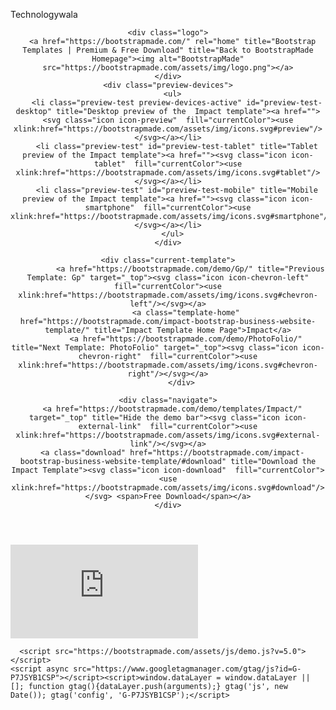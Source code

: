  Technologywala
 
<html>

<head>
  <meta charset="UTF-8">
  <meta name="viewport" content="width=device-width, initial-scale=1.0">
  <title>Impact Bootstrap Template Demo</title>
  <meta name="robots" content="noindex, nofollow">
    <link rel="stylesheet" href="https://bootstrapmade.com/assets/css/demo.css?v=5.0">
  </head>

<body>
  <header id="header">

    <div class="logo">
      <a href="https://bootstrapmade.com/" rel="home" title="Bootstrap Templates | Premium & Free Download" title="Back to BootstrapMade Homepage"><img alt="BootstrapMade" src="https://bootstrapmade.com/assets/img/logo.png"></a>
    </div>
    <div class="preview-devices">
      <ul>
        <li class="preview-test preview-devices-active" id="preview-test-desktop" title="Desktop preview of the  Impact template"><a href=""><svg class="icon icon-preview"  fill="currentColor"><use xlink:href="https://bootstrapmade.com/assets/img/icons.svg#preview"/></svg></a></li>
        <li class="preview-test" id="preview-test-tablet" title="Tablet preview of the Impact template"><a href=""><svg class="icon icon-tablet"  fill="currentColor"><use xlink:href="https://bootstrapmade.com/assets/img/icons.svg#tablet"/></svg></a></li>
        <li class="preview-test" id="preview-test-mobile" title="Mobile preview of the Impact template"><a href=""><svg class="icon icon-smartphone"  fill="currentColor"><use xlink:href="https://bootstrapmade.com/assets/img/icons.svg#smartphone"/></svg></a></li>
      </ul>
    </div>

    <div class="current-template">
              <a href="https://bootstrapmade.com/demo/Gp/" title="Previous Template: Gp" target="_top"><svg class="icon icon-chevron-left"  fill="currentColor"><use xlink:href="https://bootstrapmade.com/assets/img/icons.svg#chevron-left"/></svg></a>
            <a class="template-home" href="https://bootstrapmade.com/impact-bootstrap-business-website-template/" title="Impact Template Home Page">Impact</a>
            <a href="https://bootstrapmade.com/demo/PhotoFolio/" title="Next Template: PhotoFolio" target="_top"><svg class="icon icon-chevron-right"  fill="currentColor"><use xlink:href="https://bootstrapmade.com/assets/img/icons.svg#chevron-right"/></svg></a>
          </div>
    
    <div class="navigate">
      <a href="https://bootstrapmade.com/demo/templates/Impact/" target="_top" title="Hide the demo bar"><svg class="icon icon-external-link"  fill="currentColor"><use xlink:href="https://bootstrapmade.com/assets/img/icons.svg#external-link"/></svg></a>
      <a class="download" href="https://bootstrapmade.com/impact-bootstrap-business-website-template/#download" title="Download the Impact Template"><svg class="icon icon-download"  fill="currentColor"><use xlink:href="https://bootstrapmade.com/assets/img/icons.svg#download"/></svg> <span>Free Download</span></a>
    </div>

  </header>


  <div id="preview">
    <iframe id="preview-frame" class="preview-desktop" src="https://bootstrapmade.com/demo/templates/Impact/" frameborder="0"></iframe>
  </div>

      <script src="https://bootstrapmade.com/assets/js/demo.js?v=5.0"></script>
    <script async src="https://www.googletagmanager.com/gtag/js?id=G-P7JSYB1CSP"></script><script>window.dataLayer = window.dataLayer || []; function gtag(){dataLayer.push(arguments);} gtag('js', new Date()); gtag('config', 'G-P7JSYB1CSP');</script>
<script defer src="https://static.cloudflareinsights.com/beacon.min.js/v8b253dfea2ab4077af8c6f58422dfbfd1689876627854" integrity="sha512-bjgnUKX4azu3dLTVtie9u6TKqgx29RBwfj3QXYt5EKfWM/9hPSAI/4qcV5NACjwAo8UtTeWefx6Zq5PHcMm7Tg==" data-cf-beacon='{"rayId":"7f259d834c3f3e2e","token":"68c5ca450bae485a842ff76066d69420","version":"2023.7.0","si":100}' crossorigin="anonymous"></script>
</body>

</html>
           
